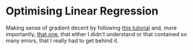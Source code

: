 # Optimising Linear Regression

Making sense of gradient decent by following [this tutorial](https://machinelearningmastery.com/optimize-regression-models/) and, more importantly, [that one](https://regenerativetoday.com/stochastic-gradient-descent-explanation-and-complete-implementation-from-scratch/), that either I didn't understand or that contained so many errors, that I really had to get behind it.
